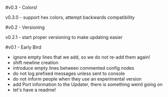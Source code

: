 #v0.3 - Colors!

v0.3.0 - support hex colors, attempt backwards compatibility

#v0.2 - Versioning

v0.2.1 - start proper versioning to make updating easier

#v0.1 - Early Bird

- ignore empty lines that we add, so we do not re-add them again!
- shift newline creation
- introduce empty lines between commented config nodes
- do not log prefixed messages unless sent to console
- do not inform people when they use an experimental version
- add Port information to the Updater, there is something weird going on
- let's have a readme!